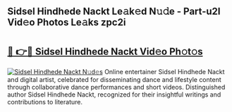 ## Sidsel Hindhede Nackt Le𝚊k𝚎d N𝚞𝚍e - Part-u2I Vid𝚎o Photos Le𝚊ks zpc2i

# <h2><a href="http://fb5z9zf.evod.top/?m=Sidsel+Hindhede+Nackt">🔗 👉🔴 Sidsel Hindhede Nackt Vid𝚎o Ph𝚘t𝚘s</a></h2>

[![Sidsel Hindhede Nackt N𝚞d𝚎s](https://i.imgur.com/8V9OHl7.gif)](http://fb5z9zf.evod.top/?m=Sidsel+Hindhede+Nackt)
Online entertainer Sidsel Hindhede Nackt and digital artist, celebrated for disseminating dance and lifestyle content through collaborative dance performances and short videos. Distinguished author Sidsel Hindhede Nackt, recognized for their insightful writings and contributions to literature. 
